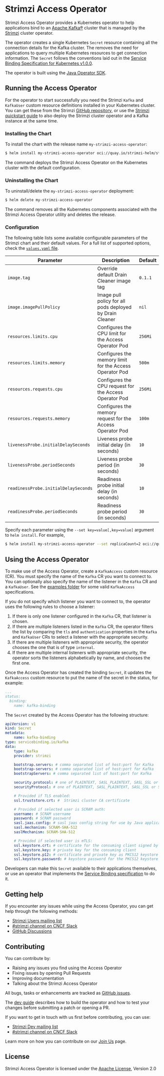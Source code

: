 # Strimzi Access Operator

Strimzi Access Operator provides a Kubernetes operator to help applications bind to an [Apache Kafka®](https://kafka.apache.org) cluster that is managed by the [Strimzi](https://strimzi.io) cluster operator.

The operator creates a single Kubernetes `Secret` resource containing all the connection details for the Kafka cluster.
The removes the need for applications to query multiple Kubernetes resources to get connection information.
The `Secret` follows the conventions laid out in the [Service Binding Specification for Kubernetes v1.0.0](https://servicebinding.io/spec/core/1.0.0/).

The operator is built using the [Java Operator SDK](https://github.com/java-operator-sdk/java-operator-sdk).

## Running the Access Operator

For the operator to start successfully you need the Strimzi `Kafka` and `KafkaUser` custom resource definitions installed in your Kubernetes cluster.
You can get these from the Strimzi [GitHub repository](https://github.com/strimzi/strimzi-kafka-operator/tree/main/install/cluster-operator),
or use the [Strimzi quickstart guide](https://strimzi.io/quickstarts/) to also deploy the Strimzi cluster operator and a Kafka instance at the same time.

### Installing the Chart

To install the chart with the release name `my-strimzi-access-operator`:

```bash
$ helm install my-strimzi-access-operator oci://quay.io/strimzi-helm/strimzi-access-operator
```

The command deploys the Strimzi Access Operator on the Kubernetes cluster with the default configuration.

### Uninstalling the Chart

To uninstall/delete the `my-strimzi-access-operator` deployment:

```bash
$ helm delete my-strimzi-access-operator
```

The command removes all the Kubernetes components associated with the Strimzi Access Operator utility and deletes the release.

### Configuration

The following table lists some available configurable parameters of the Strimzi chart and their default values.
For a full list of supported options, check the [`values.yaml` file](./values.yaml).

| Parameter                            | Description                                               | Default  |
|--------------------------------------|-----------------------------------------------------------|----------|
| `image.tag`                          | Override default Drain Cleaner image tag                  | `0.1.1` |
| `image.imagePullPolicy`              | Image pull policy for all pods deployed by Drain Cleaner  | `nil`    |
| `resources.limits.cpu`               | Configures the CPU limit for the Access Operator Pod      | `256Mi`  |
| `resources.limits.memory`            | Configures the memory limit for the Access Operator Pod   | `500m`   |
| `resources.requests.cpu`             | Configures the CPU request for the Access Operator Pod    | `256Mi`  |
| `resources.requests.memory`          | Configures the memory request for the Access Operator Pod | `100m`   |
| `livenessProbe.initialDelaySeconds`  | Liveness probe initial delay (in seconds)                 | `10`     |
| `livenessProbe.periodSeconds`        | Liveness probe period (in seconds)                        | `30`     |
| `readinessProbe.initialDelaySeconds` | Readiness probe initial delay (in seconds)                | `10`     |
| `readinessProbe.periodSeconds`       | Readiness probe period (in seconds)                       | `30`     |

Specify each parameter using the `--set key=value[,key=value]` argument to `helm install`. For example,

```bash
$ helm install my-strimzi-access-operator --set replicaCount=2 oci://quay.io/strimzi-helm/strimzi-access-operator
```

## Using the Access Operator

To make use of the Access Operator, create a `KafkaAccess` custom resource (CR).
You must specify the name of the `Kafka` CR you want to connect to.
You can optionally also specify the name of the listener in the `Kafka` CR and a `KafkaUser`.
See the [examples folder](https://github.com/strimzi/kafka-access-operator/tree/main/examples) for some valid `KafkaAccess` specifications.

If you do not specify which listener you want to connect to, the operator uses the following rules to choose a listener:
1. If there is only one listener configured in the `Kafka` CR, that listener is chosen.
2. If there are multiple listeners listed in the `Kafka` CR, the operator filters the list by comparing the `tls` and `authentication` properties in the `Kafka` and `KafkaUser` CRs to select a listener with the appropriate security.
3. If there are multiple listeners with appropriate security, the operator chooses the one that is of type `internal`.
4. If there are multiple internal listeners with appropriate security, the operator sorts the listeners alphabetically by name, and chooses the first one.

Once the Access Operator has created the binding `Secret`, it updates the `KafkaAccess` custom resource to put the name of the secret in the status, for example:

```yaml
...
status:
  binding:
    name: kafka-binding
```

The `Secret` created by the Access Operator has the following structure:

```yaml
apiVersion: v1
kind: Secret
metadata:
    name: kafka-binding
type: servicebinding.io/kafka
data:
    type: kafka
    provider: strimzi

    bootstrap.servers: # comma separated list of host:port for Kafka
    bootstrap-servers: # comma separated list of host:port for Kafka
    bootstrapServers: # comma separated list of host:port for Kafka

    security.protocol: # one of PLAINTEXT, SASL_PLAINTEXT, SASL_SSL or SSL
    securityProtocol: # one of PLAINTEXT, SASL_PLAINTEXT, SASL_SSL or SSL

    # Provided if TLS enabled:
    ssl.truststore.crt: #  Strimzi cluster CA certificate

    # Provided if selected user is SCRAM auth:
    username: # SCRAM username
    password: # SCRAM password
    sasl.jaas.config: # sasl jaas config string for use by Java applications
    sasl.mechanism: SCRAM-SHA-512
    saslMechanism: SCRAM-SHA-512

    # Provided if selected user is mTLS:
    ssl.keystore.crt: # certificate for the consuming client signed by the clients' CA
    ssl.keystore.key: # private key for the consuming client
    ssl.keystore.p12: # certificate and private key as PKCS12 keystore for the consuming client
    ssl.keystore.password: # keystore password for the PKCS12 keystore for the consuming client
```

Developers can make this `Secret` available to their applications themselves, or use an operator that implements the [Service Binding specification](https://servicebinding.io/spec/core/1.0.0/) to do it.

## Getting help

If you encounter any issues while using the Access Operator, you can get help through the following methods:

- [Strimzi Users mailing list](https://lists.cncf.io/g/cncf-strimzi-users/topics)
- [#strimzi channel on CNCF Slack](https://slack.cncf.io/)
- [GitHub Discussions](https://github.com/orgs/strimzi/discussions)

## Contributing

You can contribute by:
- Raising any issues you find using the Access Operator
- Fixing issues by opening Pull Requests
- Improving documentation
- Talking about the Strimzi Access Operator

All bugs, tasks or enhancements are tracked as [GitHub issues](https://github.com/strimzi/kafka-access-operator/issues).

The [dev guide](https://github.com/strimzi/kafka-access-operator/blob/main/development-docs/DEV_GUIDE.md) describes how to build the operator and how to test your changes before submitting a patch or opening a PR.

If you want to get in touch with us first before contributing, you can use:

- [Strimzi Dev mailing list](https://lists.cncf.io/g/cncf-strimzi-dev/topics)
- [#strimzi channel on CNCF Slack](https://slack.cncf.io/)

Learn more on how you can contribute on our [Join Us](https://strimzi.io/join-us/) page.

## License

Strimzi Access Operator is licensed under the [Apache License](./LICENSE), Version 2.0
